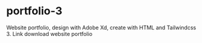 # portfolio-3
Website portfolio, design with Adobe Xd, create with HTML and Tailwindcss 3. Link download website portfolio
